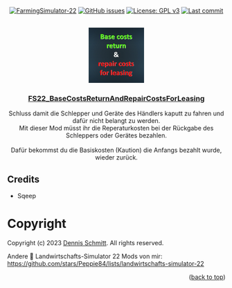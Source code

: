 <a name="readme-top"></a>

<div align="center">

[![FarmingSimulator-22](https://img.shields.io/badge/FarmingSimulator-22-blue?style=flat-square)](https://www.farming-simulator.com/)
[![GitHub issues](https://img.shields.io/github/issues/Peppie84/FS22_BaseCostsReturnAndRepairCostsForLeasing?style=flat-square)](https://github.com/Peppie84/FS22_BaseCostsReturnAndRepairCostsForLeasing/issues)
[![License: GPL v3](https://img.shields.io/badge/License-GPLv3-blue?style=flat-square)](https://www.gnu.org/licenses/gpl-3.0)
[![Last commit](https://img.shields.io/github/last-commit/Peppie84/FS22_BaseCostsReturnAndRepairCostsForLeasing?style=flat-square&color=important)](https://github.com/Peppie84/FS22_BaseCostsReturnAndRepairCostsForLeasing/commits/development)


<br />

<img src="documents/icon_BaCoReAndReCoForLeasing.jpg" style="width: 128px;">

<h3 align="center"><u>FS22_BaseCostsReturnAndRepairCostsForLeasing</u></h3>

<p align="center">
    Schluss damit die Schlepper und Geräte des Händlers kaputt zu fahren und dafür nicht belangt zu werden.<br />
    Mit dieser Mod müsst ihr die Reperaturkosten bei der Rückgabe des Schleppers oder Gerätes bezahlen.<br />
    <br />
    Dafür bekommst du die Basiskosten (Kaution) die Anfangs bezahlt wurde, wieder zurück.
</p>

</div>

## Credits
* Sqeep

# Copyright
Copyright (c) 2023 [Dennis Schmitt](https://github.com/peppie84).
All rights reserved.

Andere :tractor: Landwirtschafts-Simulator 22 Mods von mir:
https://github.com/stars/Peppie84/lists/landwirtschafts-simulator-22

<p align="right">(<a href="#readme-top">back to top</a>)</p>